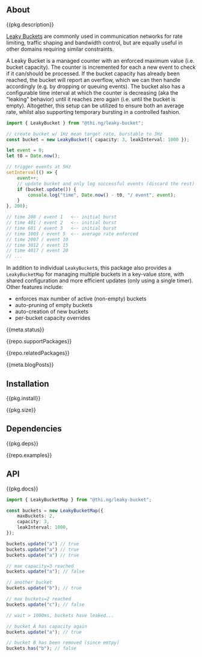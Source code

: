 <!-- include ../../assets/tpl/header.md -->

<!-- toc -->

## About

{{pkg.description}}

[Leaky Buckets](https://en.wikipedia.org/wiki/Leaky_bucket) are commonly used in
communication networks for rate limiting, traffic shaping and bandwidth control,
but are equally useful in other domains requiring similar constraints.

A Leaky Bucket is a managed counter with an enforced maximum value (i.e. bucket
capacity). The counter is incremented for each a new event to check if it
can/should be processed. If the bucket capacity has already been reached, the
bucket will report an overflow, which we can then handle accordingly (e.g. by
dropping or queuing events). The bucket also has a configurable time interval at
which the counter is decreasing (aka the "leaking" behavior) until it reaches
zero again (i.e. until the bucket is empty). Altogether, this setup can be
utilized to ensure both an average rate, whilst also supporting temporary
bursting in a controlled fashion.

```ts tangle:export/readme-1.ts
import { LeakyBucket } from "@thi.ng/leaky-bucket";

// create bucket w/ 1Hz mean target rate, burstable to 3Hz
const bucket = new LeakyBucket({ capacity: 3, leakInterval: 1000 });

let event = 0;
let t0 = Date.now();

// trigger events at 5Hz
setInterval(() => {
	event++;
	// update bucket and only log successful events (discard the rest)
	if (bucket.update()) {
		console.log("time", Date.now() - t0, "/ event", event);
	}
}, 200);

// time 200 / event 1   <-- initial burst
// time 401 / event 2   <-- initial burst
// time 601 / event 3   <-- initial burst
// time 1003 / event 5  <-- average rate enforced
// time 2007 / event 10
// time 3012 / event 15
// time 4017 / event 20
// ...
```

In addition to individual `LeakyBucket`s, this package also provides a
`LeakyBucketMap` for managing multiple buckets in a key-value store, with shared
configuration and more efficient updates (only using a single timer). Other
features include:

- enforces max number of active (non-empty) buckets
- auto-pruning of empty buckets
- auto-creation of new buckets
- per-bucket capacity overrides

{{meta.status}}

{{repo.supportPackages}}

{{repo.relatedPackages}}

{{meta.blogPosts}}

## Installation

{{pkg.install}}

{{pkg.size}}

## Dependencies

{{pkg.deps}}

{{repo.examples}}

## API

{{pkg.docs}}

```ts tangle:export/readme-2.ts
import { LeakyBucketMap } from "@thi.ng/leaky-bucket";

const buckets = new LeakyBucketMap({
	maxBuckets: 2,
	capacity: 3,
	leakInterval: 1000,
});

buckets.update("a") // true
buckets.update("a") // true
buckets.update("a") // true

// max capacity=3 reached
buckets.update("a"); // false

// another bucket
buckets.update("b"); // true

// max buckets=2 reached
buckets.update("c"); // false

// wait > 1000ms, buckets have leaked...

// bucket A has capacity again
buckets.update("a"); // true

// bucket B has been removed (since emtpy)
buckets.has("b"); // false
```

<!-- include ../../assets/tpl/footer.md -->
